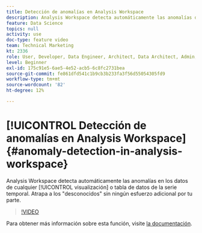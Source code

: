 ```yaml
---
title: Detección de anomalías en Analysis Workspace
description: Analysis Workspace detecta automáticamente las anomalías de los datos de cualquier visualización de series temporales o tabla de datos. Atrapa a los "desconocidos" sin ningún esfuerzo adicional por tu parte.
feature: Data Science
topics: null
activity: use
doc-type: feature video
team: Technical Marketing
kt: 2336
role: User, Developer, Data Engineer, Architect, Data Architect, Admin, Leader
level: Beginner
exl-id: 175c91e5-6ae5-4e52-acb5-6c8fc2731bea
source-git-commit: fe861dfd541c1b9cb3b233fa3f56d55054305fd9
workflow-type: tm+mt
source-wordcount: '82'
ht-degree: 12%

---
```


# [!UICONTROL Detección de anomalías en Analysis Workspace] {#anomaly-detection-in-analysis-workspace}

Analysis Workspace detecta automáticamente las anomalías en los datos de cualquier [!UICONTROL visualización] o tabla de datos de la serie temporal. Atrapa a los &quot;desconocidos&quot; sin ningún esfuerzo adicional por tu parte.

>[!VIDEO](https://video.tv.adobe.com/v/25444/?quality=12)

Para obtener más información sobre esta función, visite [la documentación](https://experienceleague.adobe.com/docs/analytics/analyze/analysis-workspace/virtual-analyst/anomaly-detection/anomaly-detection.html?lang=en).
